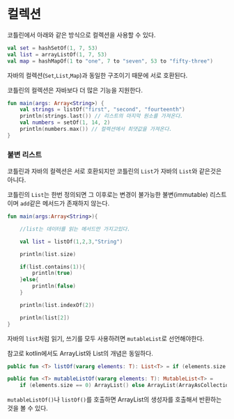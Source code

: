 # 컬렉션

코틀린에서 아래와 같은 방식으로 컬렉션을 사용할 수 있다.

```kotlin
val set = hashSetOf(1, 7, 53)
val list = arrayListOf(1, 7, 53)
val map = hashMapOf(1 to "one", 7 to "seven", 53 to "fifty-three")
```

자바의 컬렉션(`Set`,`List`,`Map`)과 동일한 구조이기 때문에 서로  호환된다.

코틀린의 컬렉션은 자바보다 더 많은 기능을 지원한다.

```kotlin
fun main(args: Array<String>) {
    val strings = listOf("first", "second", "fourteenth")
    println(strings.last()) // 리스트의 마지막 원소를 가져온다. 
    val numbers = setOf(1, 14, 2)
    println(numbers.max()) // 컬렉션에서 최댓값을 가져온다. 
}
```

### 불변 리스트

코틀린과 자바의 컬렉션은 서로 호환되지만 코틀린의 `List`가 자바의 `List`와 같은것은 아니다.

코틀린의 `List`는 한번 정의되면 그 이후로는 변경이 불가능한 불변(immutable) 리스트이며 `add`같은 메서드가 존재하지 않는다.

```kotlin
fun main(args:Array<String>){

    //list는 데이터를 읽는 메서드만 가지고있다.

    val list = listOf(1,2,3,"String")

    println(list.size)

    if(list.contains(1)){
        println(true)
    }else{
        println(false)
    }

    println(list.indexOf(2))

    println(list[2])
}
```

자바의 `list`처럼 읽기, 쓰기를 모두 사용하려면 `mutableList`로 선언해야한다.

참고로 kotlin에서도 ArrayList와 List의 개념은 동일하다.

```kotlin
public fun <T> listOf(vararg elements: T): List<T> = if (elements.size > 0) elements.asList() else emptyList()

public fun <T> mutableListOf(vararg elements: T): MutableList<T> =
    if (elements.size == 0) ArrayList() else ArrayList(ArrayAsCollection(elements, isVarargs = true))
```

`mutableListOf()`나 `listOf()`를 호출하면 ArrayList의 생성자를 호출해서 반환하는 것을 볼 수 있다.